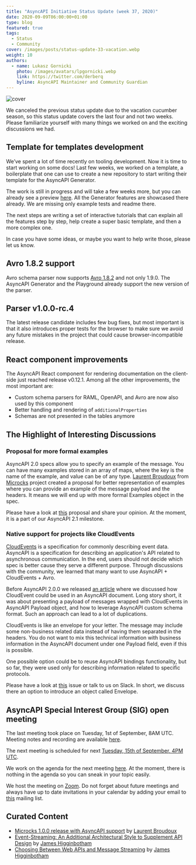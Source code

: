 ```yaml
---
title: "AsyncAPI Initiative Status Update (week 37, 2020)"
date: 2020-09-09T06:00:00+01:00
type: blog
featured: true
tags:
  - Status
  - Community
cover: /images/posts/status-update-33-vacation.webp
weight: 10
authors:
  - name: Lukasz Gornicki
    photo: /images/avatars/lpgornicki.webp
    link: https://twitter.com/derberq
    byline: AsyncAPI Maintainer and Community Guardian
---
```


![cover](/images/posts/status-update-33-vacation.webp)

We canceled the previous status update due to the vacation cucumber season, so this status update covers the last four and not two weeks. Please familiarize yourself with many things we worked on and the exciting discussions we had.

## Template for templates development

We’ve spent a lot of time recently on tooling development. Now it is time to start working on some docs! Last few weeks, we worked on a template, a boilerplate that one can use to create a new repository to start writing their template for the AsyncAPI Generator. 

The work is still in progress and will take a few weeks more, but you can already see a preview [here](https://github.com/derberg/template-for-generator-templates). All the Generator features are showcased there already. We are missing only example tests and readme there. 

The next steps are writing a set of interactive tutorials that can explain all the features step by step, help create a super basic template, and then a more complex one.

In case you have some ideas, or maybe you want to help write those, please let us know.

## Avro 1.8.2 support

Avro schema parser now supports [Avro 1.8.2](https://github.com/asyncapi/avro-schema-parser/pull/6) and not only 1.9.0. The AsyncAPI Generator and the Playground already support the new version of the parser.

## Parser v1.0.0-rc.4

The latest release candidate includes few bug fixes, but most important is that it also introduces proper tests for the browser to make sure we avoid any future mistakes in the project that could cause browser-incompatible release.

## React component improvements

The AsyncAPI React component for rendering documentation on the client-side just reached release v0.12.1. Among all the other improvements, the most important are:

- Custom schema parsers for RAML, OpenAPI, and Avro are now also used by this component
- Better handling and rendering of `additionalProperties`
- Schemas are not presented in the tables anymore

## The Highlight of Interesting Discussions

### Proposal for more formal examples

AsyncAPI 2.0 specs allow you to specify an example of the message. You can have many examples stored in an array of maps, where the key is the name of the example, and value can be of any type. [Laurent Broudoux](https://github.com/lbroudoux) from [Microcks](https://github.com/lbroudoux) project created a proposal for better representation of examples where you can provide an example of the message payload and the headers. It means we will end up with more formal Examples object in the spec.

Please have a look at [this](https://github.com/asyncapi/asyncapi/issues/329) proposal and share your opinion. At the moment, it is a part of our AsyncAPI 2.1 milestone.

### Native support for projects like CloudEvents

[CloudEvents](https://cloudevents.io/) is a specification for commonly describing event data. AsyncAPI is a specification for describing an application's API related to asynchronous communication. In the end, users should not decide which spec is better cause they serve a different purpose. Through discussions with the community, we learned that many want to use AsyncAPI + CloudEvents + Avro.

Before AsyncAPI 2.0.0 we released [an article](https://www.asyncapi.com/blog/asyncapi-cloud-events/) where we discussed how CloudEvent could be used in an AsyncAPI document. Long story short, it was about presenting a payload of messages wrapped with CloudEvents in AsyncAPI Payload object, and how to leverage AsyncAPI custom schema format. Such an approach can lead to a lot of duplications.

CloudEvents is like an envelope for your letter. The message may include some non-business related data instead of having them separated in the headers. You do not want to mix this technical information with business information in the AsyncAPI document under one Payload field, even if this is possible.

One possible option could be to reuse AsyncAPI bindings functionality, but so far, they were used only for describing information related to specific protocols.

Please have a look at [this](https://github.com/asyncapi/asyncapi/issues/432) issue or talk to us on Slack. In short, we discuss there an option to introduce an object called Envelope.

## AsyncAPI Special Interest Group (SIG) open meeting

The last meeting took place on Tuesday, 1st of September, 8AM UTC. Meeting notes and recording are available [here](https://github.com/asyncapi/asyncapi/issues/430). 

The next meeting is scheduled for next [Tuesday, 15th of September, 4PM UTC](https://everytimezone.com/s/4347f3c8). 

We work on the agenda for the next meeting [here](https://github.com/asyncapi/asyncapi/issues/435). At the moment, there is nothing in the agenda so you can sneak in your topic easily. 

We host the meeting on [Zoom](https://zoom.us/j/165106914). Do not forget about future meetings and always have up to date invitations in your calendar by adding your email to [this](https://groups.google.com/forum/#!forum/asyncapi-users) mailing list.

## Curated Content

- [Microcks 1.0.0 release with AsyncAPI support](https://medium.com/microcksio/microcks-1-0-0-release-5a5d0dbaf212) by [Laurent Broudoux](https://twitter.com/lbroudoux)
- [Event-Streaming: An Additional Architectural Style to Supplement API Design](https://www.asyncapi.com/blog/event-streaming-an-additional-architectural-style-to-suplement-api-design/) by [James Higginbotham](https://twitter.com/launchany)
- [Choosing Between Web APIs and Message Streaming](https://www.asyncapi.com/blog/choosing_between_web_apis_and_message_streaming/) by [James Higginbotham](https://twitter.com/launchany)
